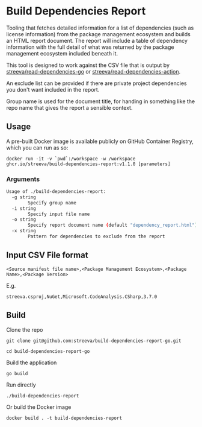 # Build Dependencies Report
Tooling that fetches detailed information for a list of dependencies (such as license information) from the package management ecosystem and builds an HTML report document.  The report will include a table of dependency information with the full detail of what was returned by the package management ecosystem included beneath it.

This tool is designed to work against the CSV file that is output by [streeva/read-dependencies-go](https://github.com/streeva/read-dependencies-go) or [streeva/read-dependencies-action](https://github.com/streeva/read-dependencies-action).

An exclude list can be provided if there are private project dependencies you don't want included in the report.

Group name is used for the document title, for handing in something like the repo name that gives the report a sensible context.

## Usage
A pre-built Docker image is available publicly on GitHub Container Registry, which you can run as so:
```
docker run -it -v `pwd`:/workspace -w /workspace ghcr.io/streeva/build-dependencies-report:v1.1.0 [parameters]
```
### Arguments
```bash
Usage of ./build-dependencies-report:
  -g string
    	Specify group name
  -i string
    	Specify input file name
  -o string
    	Specify report document name (default "dependency_report.html")
  -x string
    	Pattern for dependencies to exclude from the report
```

## Input CSV File format
```
<Source manifest file name>,<Package Management Ecosystem>,<Package Name>,<Package Version>
```
E.g.
```
streeva.csproj,NuGet,Microsoft.CodeAnalysis.CSharp,3.7.0
```

## Build
Clone the repo
```
git clone git@github.com:streeva/build-dependencies-report-go.git

cd build-dependencies-report-go
```
Build the application
```
go build
```
Run directly
```
./build-dependencies-report
```
Or build the Docker image
```
docker build . -t build-dependencies-report
```